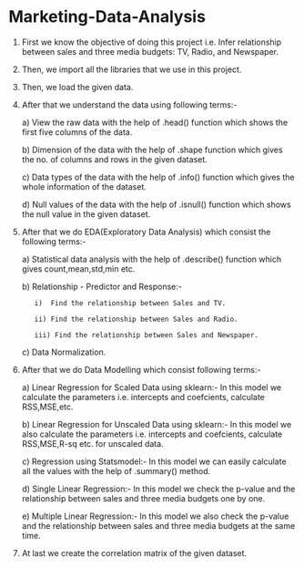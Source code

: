 # Marketing-Data-Analysis

1. First we know the objective of doing this project i.e. Infer relationship between sales and three media budgets: TV, Radio, and Newspaper.

1. Then, we import all the libraries that we use in this project.

2. Then, we load the given data.

3. After that we understand the data using following terms:-

    a) View the raw data with the help of .head() function which shows the first five columns of the data.
   
    b) Dimension of the data with the help of .shape function which gives the no. of columns and rows in the given dataset.
  
    c) Data types of the data with the help of .info() function which gives the whole information of the dataset.
  
    d) Null values of the data with the help of .isnull() function which shows the null value in the given dataset.
  
4. After that we do EDA(Exploratory Data Analysis) which consist the following terms:-

    a) Statistical data analysis with the help of .describe() function which gives count,mean,std,min etc.
 
    b) Relationship - Predictor and Response:-
    
          i)  Find the relationship between Sales and TV.
    
          ii) Find the relationship between Sales and Radio.
    
          iii) Find the relationship between Sales and Newspaper.
   
    c) Data Normalization. 

5. After that we do Data Modelling which consist following terms:-
  
    a) Linear Regression for Scaled Data using sklearn:- In this model we calculate the parameters i.e. intercepts and coefcients, calculate RSS,MSE,etc.
 
    b) Linear Regression for Unscaled Data using sklearn:- In this model we also calculate the parameters i.e. intercepts and coefcients, calculate RSS,MSE,R-sq etc. for unscaled data.
  
    c) Regression using Statsmodel:- In this model we can easily calculate all the values with the help of .summary() method.
  
    d) Single Linear Regression:- In this model we check the p-value and the relationship between sales and three media budgets one by one.
  
    e) Multiple Linear Regression:- In this model we also check the p-value and the relationship between sales and three media budgets at the same time.

6. At last we create the correlation matrix of the given dataset. 
